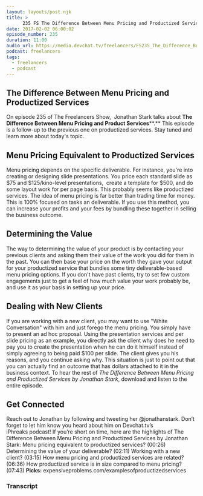```yaml
---
layout: layouts/post.njk
title: >
      235 FS The Difference Between Menu Pricing and Productized Services
date: 2017-02-02 06:00:02
episode_number: 235
duration: 11:00
audio_url: https://media.devchat.tv/freelancers/FS235_The_Difference_Between_Menu_Pricing_and_Productized_Services.mp3
podcast: freelancers
tags: 
  - freelancers
  - podcast
---
```


## The Difference Between Menu Pricing and Productized Services
On episode 235 of The Freelancers Show, &nbsp;Jonathan Stark talks about **The Difference Between Menu Pricing and Product Services****.**&nbsp;This episode is a follow-up to the previous one on productized services. Stay tuned and learn more about today's topic.
## Menu Pricing Equivalent to Productized Services
Menu pricing depends on the specific deliverable. For instance, you're into creating or designing slide presentations. You price each standard slide as $75 and $125/kino-level presentations, &nbsp;create a template for $500, and do some layout work for per page basis. This probably seems like productized services. The idea of menu pricing is far better than trading time for money. This is 100% focused on tasks an deliverable. If you use this method, you can&nbsp;increase your profits and your fees by bundling these together in selling the business outcome.
## Determining the Value
The way to determining the value of your product is by contacting your previous clients and asking them their value of the work you did for them in the past. You can then base your price on the worth they gave your output for your productized service that bundles some tiny deliverable-based menu pricing options. If you don't have past clients, try to set few custom engagements just to get a feel of how much value your work probably be, and use it as your basis in setting up your price.
## Dealing with New Clients
If you are working with a new client, you may want to use "White Conversation" with him and just forego the menu pricing. You simply have to present an ad hoc proposal. Using the presentation services and per slide pricing as an example, you directly ask the client why does he need to pay you to create the presentation when he can do it himself instead of simply agreeing to being paid $100 per slide. The client gives you his reasons, and you continue asking why. This situation is just to point out that you can actually find an outcome that has dollars attached to it in the business context. To hear the rest of _The Difference Between Menu Pricing and Productized Services&nbsp;by Jonathan Stark_, download and listen to the entire episode.
## Get Connected
Reach out to Jonathan&nbsp;by following and tweeting her @jonathanstark. Don’t forget to let him&nbsp;know you heard about him&nbsp;on Devchat.tv’s iPhreaks&nbsp;podcast! If you’re short on time, here are the highlights of The Difference Between Menu Pricing and Productized Services&nbsp;by Jonathan Stark: Menu pricing equivalent to productized services?&nbsp;(00:26) Determining the value of your deliverable? (02:11) Working with a new client? (03:15) How menu pricing and productized services are related? (06:36) How productized service is in size compared to menu pricing? (07:43) **Picks:** expensiveproblems.com/examplesofproductizedservices

### Transcript


